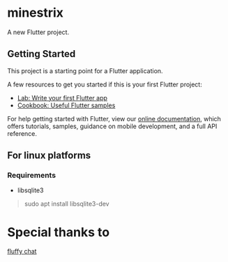 # minestrix

A new Flutter project.

## Getting Started

This project is a starting point for a Flutter application.

A few resources to get you started if this is your first Flutter project:

- [Lab: Write your first Flutter app](https://flutter.dev/docs/get-started/codelab)
- [Cookbook: Useful Flutter samples](https://flutter.dev/docs/cookbook)

For help getting started with Flutter, view our
[online documentation](https://flutter.dev/docs), which offers tutorials,
samples, guidance on mobile development, and a full API reference.



## For linux platforms


### Requirements

* libsqlite3

> sudo apt install libsqlite3-dev


# Special thanks to 

[fluffy chat](https://gitlab.com/ChristianPauly/fluffychat-flutter/)

